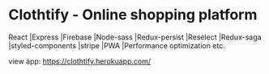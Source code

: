 # Clothtify - Online shopping platform
 React |Express |Firebase |Node-sass |Redux-persist |Reselect |Redux-saga |styled-components |stripe |PWA |Performance optimization etc. 
 
 view app: https://clothtify.herokuapp.com/
